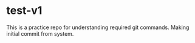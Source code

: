 # test-v1
This is a practice repo for understanding required git commands.
Making initial commit from system.
